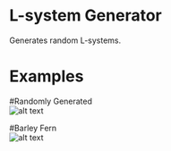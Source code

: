 # L-system Generator

Generates random L-systems.


# Examples

#Randomly Generated \
![alt text](https://github.com/ankitshaw/lsystem-generator/blob/master/random-example.JPG?raw=true)

#Barley Fern \
![alt text](https://github.com/ankitshaw/lsystem-generator/blob/master/barley-fern-example.JPG?raw=true)

